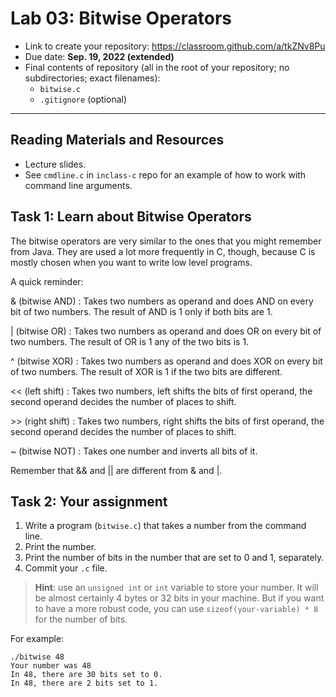 # Lab 03: Bitwise Operators
- Link to create your repository: https://classroom.github.com/a/tkZNv8Pu
- Due date: **Sep. 19, 2022 (extended)**
- Final contents of repository (all in the root of your repository; no subdirectories; exact filenames):
  - `bitwise.c`
  - `.gitignore` (optional)

---
## Reading Materials and Resources
- Lecture slides.
- See `cmdline.c` in `inclass-c` repo for an example of how to work with command line arguments.

## Task 1: Learn about Bitwise Operators
The bitwise operators are very similar to the ones that you might remember from Java. They are used a lot more frequently in C, though, because C is mostly chosen when you want to write low level programs.

A quick reminder:

& (bitwise AND)
: Takes two numbers as operand and does AND on every bit of two numbers. The result of AND is 1 only if both bits are 1.

| (bitwise OR)
: Takes two numbers as operand and does OR on every bit of two numbers. The result of OR is 1 any of the two bits is 1.

^ (bitwise XOR)
: Takes two numbers as operand and does XOR on every bit of two numbers. The result of XOR is 1 if the two bits are different.

<< (left shift)
: Takes two numbers, left shifts the bits of first operand, the second operand decides the number of places to shift.

\>> (right shift)
: Takes two numbers, right shifts the bits of first operand, the second operand decides the number of places to shift.

~ (bitwise NOT)
: Takes one number and inverts all bits of it. 

Remember that && and || are different from & and |.


## Task 2: Your assignment

1. Write a program (`bitwise.c`) that takes a number from the command line.
2. Print the number.
3. Print the number of bits in the number that are set to 0 and 1, separately.
4. Commit your `.c` file.

> **Hint**: use an `unsigned int` or `int` variable to store your number. It will be almost certainly 4 bytes or 32 bits in your machine. But if you want to have a more robust code, you can use `sizeof(your-variable) * 8` for the number of bits.

For example:

```
./bitwise 48
Your number was 48
In 48, there are 30 bits set to 0.
In 48, there are 2 bits set to 1.
```
